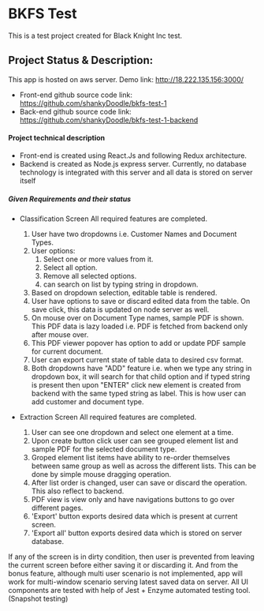 # BKFS Test

This is a test project created for Black Knight Inc test.

## Project Status & Description:
This app is hosted on aws server.
Demo link: http://18.222.135.156:3000/

* Front-end github source code link: https://github.com/shankyDoodle/bkfs-test-1
* Back-end github source code link: https://github.com/shankyDoodle/bkfs-test-1-backend

#### Project technical description
* Front-end is created using React.Js and following Redux architecture. 
* Backend is created as Node.js express server. Currently, no database technology is integrated with this server and all data is stored on server itself

##### Given Requirements and their status 
* Classification Screen
    All required features are completed.
    1. User have two dropdowns i.e. Customer Names and Document Types.
    2. User options:
        1. Select one or more values from it.
        2. Select all option.
        3. Remove all selected options.
        4. can search on list by typing string in dropdown.
    3. Based on dropdown selection, editable table is rendered.
    4. User have options to save or discard edited data from the table. On save click, this data is updated on node server as well.
    5. On mouse over on Document Type names, sample PDF is shown. This PDF data is lazy loaded i.e. PDF is fetched from backend only after mouse over.
    6. This PDF viewer popover has option to add or update PDF sample for current document.
    7. User can export current state of table data to desired csv format.
    8. Both dropdowns have "ADD" feature i.e. when we type any string in dropdown box, it will search for that child 
       option and if typed string is present then upon "ENTER" click new element is created from backend with the same 
       typed string as label. This is how user can add customer and document type.
    
* Extraction Screen
    All required features are completed.
    1. User can see one dropdown and select one element at a time.
    2. Upon create button click user can see grouped element list and sample PDF for the selected document type.
    3. Groped element list items have ability to re-order themselves between same group as well as across the different lists.
       This can be done by simple mouse dragging operation.
    4. After list order is changed, user can save or discard the operation. This also reflect to backend.
    5. PDF view is view only and have navigations buttons to go over different pages.
    6. 'Export' button exports desired data which is present at current screen.
    7. 'Export all' button exports desired data which is stored on server database.
    
If any of the screen is in dirty condition, then user is prevented from leaving the current screen before either saving it or discarding it.
And from the bonus feature, although multi user scenario is not implemented, app will work for multi-window scenario serving latest saved data on server.
All UI components are tested with help of Jest + Enzyme automated testing tool.(Snapshot testing)